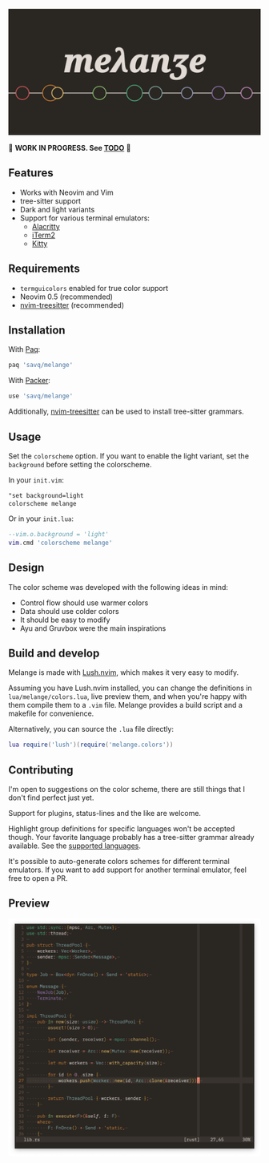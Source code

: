 ![logo](./assets/melange-logo.png)

🚧 **WORK IN PROGRESS. See [TODO](TODO.md)** 🚧

## Features
- Works with Neovim and Vim
- tree-sitter support
- Dark and light variants
- Support for various terminal emulators:
  - [Alacritty](https://github.com/alacritty/alacritty)
  - [iTerm2](https://github.com/gnachman/iTerm2)
  - [Kitty](https://github.com/kovidgoyal/kitty)


## Requirements
* `termguicolors` enabled for true color support
* Neovim 0.5 (recommended)
* [nvim-treesitter](https://github.com/nvim-treesitter/nvim-treesitter) (recommended)



## Installation
With [Paq](https://github.com/savq/paq-nvim):
```lua
paq 'savq/melange'
```

With [Packer](https://github.com/wbthomason/packer.nvim):
```lua
use 'savq/melange'
```

Additionally, [nvim-treesitter](https://github.com/nvim-treesitter/nvim-treesitter)
can be used to install tree-sitter grammars.


## Usage

Set the `colorscheme` option. If you want to enable the light variant, set the `background` before setting the colorscheme.

In your `init.vim`:
```vim
"set background=light
colorscheme melange
```

Or in your `init.lua`:
```lua
--vim.o.background = 'light'
vim.cmd 'colorscheme melange'
```


## Design

The color scheme was developed with the following ideas in mind:

* Control flow should use warmer colors
* Data should use colder colors
* It should be easy to modify
* Ayu and Gruvbox were the main inspirations



## Build and develop

Melange is made with [Lush.nvim](https://github.com/rktjmp/lush.nvim),
which makes it very easy to modify.

Assuming you have Lush.nvim installed, you can change the definitions in
`lua/melange/colors.lua`, live preview them, and when you're happy with them
compile them to a `.vim` file. Melange provides a build script and a makefile
for convenience.

Alternatively, you can source the `.lua` file directly:

```lua
lua require('lush')(require('melange.colors'))
```


## Contributing

I'm open to suggestions on the color scheme, there are still things that
I don't find perfect just yet.

Support for plugins, status-lines and the like are welcome.

Highlight group definitions for specific languages won't be accepted though.
Your favorite language probably has a tree-sitter grammar already available.
See the [supported languages](https://github.com/nvim-treesitter/nvim-treesitter#supported-languages).

It's possible to auto-generate colors schemes for different terminal emulators.
If you want to add support for another terminal emulator, feel free to open a PR.


## Preview

![screenshot](./assets/screenshot2021-03-27.png)
